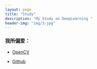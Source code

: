 ```yaml
---
layout: page
title: "Study"
description: "My Study on DeepLearning "
header-img: "img/3.jpg"
---
```





### 我所偏爱：


- [OpenCV](http://opencv.org/)

- [Github](https://github.com/)


